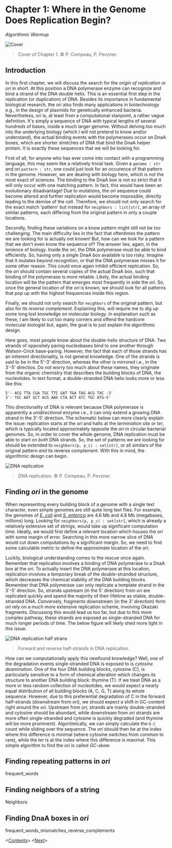 
# Chapter 1: Where in the Genome Does Replication Begin?

*Algorithmic Warmup*

![Cover](Assets/Figures/01_cover.jpg)
> Cover of Chapter 1. &copy; P. Compeau, P. Pevzner.

## Introduction

In this first chapter, we will discuss the search for the *origin of replication* or *ori* in short. At this position a DNA polymerase enzyme can recognize and bind a strand of the DNA double helix. This is an essential first step in the replication (or duplication) of DNA. Besides its importance in fundamental biological research, the ori also finds many applications in biotechnology e.g., in the design of plasmids for genetically enhanced bacteria. Nevertheless, *ori* is, at least from a computational stanpoint, a rather vague definition. It's simply a sequence of DNA with typical lengths of several hundreds of bases, inside a much larger genome. Without delving too much into the underlying biology (which I will not pretend to know and/or understand), the actual binding events with the polymerases occur on DnaA boxes, which are shorter stretches of DNA that bind the DnaA helper protein. It is exactly these sequences that we will be looking for.

First of all, for anyone who has ever come into contact with a programming language, this may seem like a relatively trivial task. Given a `genome : str` and ori `pattern : str`, one could just look for an occurence of that pattern in the genome. However, we are dealing with biology here, which is not the most exact of sciences. The binding to the DnaA box is not so strict that it will only occur with one matching pattern. In fact, this would have been an evolutionary disadvantage! Due to mutations, the *ori* sequence could become altered and further replication would become impossible, directly leading to the demise of the cell. Therefore, we should not only search for the exact match 'pattern' but instead for `neighbors : list[str]`, an array of similar patterns, each differing from the original pattern in only a couple locations.

Secondly, finding these variations on a know pattern might still not be too challenging. The main difficulty lies in the fact that oftentimes the pattern we are looking for is actually not known! But, how can we look for a pattern that we don't even know the sequence of? The answer lies, again, in the lenience of biology. Inside the *ori*, the DNA polymerase must be able to bind efficiently. So, having only a single DnaA box available is too risky. Imagine that it mutates beyond recognition, or that the DNA polymerase misses it for some other reason. This could once again inhibit efficient replication. So, the *ori* should contain several copies of the actual DnaA box, such that binding of the polymerase is more reliable. Likely, the actual binding location will be the pattern that emerges most frequently in side the *ori*. So, once the general location of the *ori* is known, we should look for all patterns that pop up with the highest frequencies inside this region. 

Finally, we should not only search for `neighbors` of the original pattern, but also for its *reverse complement*. Explaining this, will require me to dig up some long lost knowledge on molecular biology. In explanation such as these, I am likely to cut too many corners and offend the hardcore molecular biologist but, again, the goal is to just explain the algorithmic design.

Here goes, most people know about the double-helix structure of DNA. Two strands of oppositely paring nucleobases bind to one another through Watson-Crick base-paring. However, the fact that each of those strands has an inherent directionality, is not general knowledge. One of the strands is said to be in the 5'-3' direction, whereas the other is mirrored i.e., in the 3'-5' directios. Do not worry too much about these names, they originate from the organic chemistry that describes the building blocks of DNA, the nucleotides. In text format, a double-stranded DNA helix looks more or less like this:


    5'- ACG TTA CGA TGC TTC GAT TGA TAG ACG TAC -3'
    3'- TGC AAT GCT ACG AAG CTA ACT ATC TGC ATG-5'

This directionality of DNA is relevant because DNA polymerase is apparently a *unidirectional* enzyme i.e., it can only extend a growing DNA strand in the 3'-5' direction. The schematic below can more clearly explain the issue: replication starts at the *ori* and halts at the *termination site* or *ter*, which is typically located approximately opposite the *ori* in circular bacterial genomes. So, in order to cover the whole genome, DNA replication must be able to start on *both* DNA strands. So, the set of patterns we are looking for should be extended to `neighbors(p, p_c) : set[str]`, or all similars of the original pattern *and* its reverse complement. With this in mind, the algorithmic design can begin.

![DNA replication](Assets/Figures/01_replication.png)
> DNA replication. &copy; P. Compeau, P. Pevzner.

## Finding *ori* in the genome

When representing every building block of a genome with a single text character, even simple genomes are still quite long text files. For example, the genomes of [*E. coli*](Assets/Text/01_ecoli.txt) and [*S. enterica*](Assets/Text/01_salmonella_enterica.txt) are 4.6 Mb and 4.8 Mb (megabases, millions) long. Looking for `neighbors(p, p_c) : set[str]`, which is already a relatively extensive set of strings, would take up significant computation time. Ideally, we would first define a relevant location which houses the *ori* with some margin of error. Searching in this more narrow slice of DNA would cut down computations by a significant margin. So, we need to find some calculable metric to define the approximate location of the *ori*.

Luckily, biological understanding comes to the rescue once again. Remember that replication involves a binding of DNA polymerase to a DnaA box at the *ori*. To actually insert the DNA polymerase at this location, replication involves a temporary break of the double-stranded structure, which decreases the chemical stability of the DNA building blocks. Remember that DNA polymerase can only replicate a template strand in the 3'-5' direction. So, strands upstream (in the 5' direction) from *ori* are replicated quickly and spend the majority of their lifetime as stable, double-stranded DNA. Conversely, fragments downstream (in the 3' direction) form *ori* rely on a much more extensive replication scheme, involving Okazaki fragments. Discussing this would lead us too far, but due to this more complex pathway, these strands are exposed as single-stranded DNA for much longer periods of time. The below figure will likely shed more light in this issue.

![DNA replication half strans](Assets/Figures/01_replication_2.png)
> Forward and reverse half-strands in DNA replication. 

How can we computationally apply this newfound knowledge? Well, one of the degradation events single-stranded DNA is exposed to is *cytosine deamination*. One of the four DNA building blocks, cytosine (C), is particularly sensitive to a form of chemical alteration which changes its structure to another DNA building block: thymine (T). If we treat DNA as a more or less random collection of nucleotides, we would expect a nearly equal distribution of all building blocks (A, C, G, T) along its whole sequence. However, due to this preferential degradation of C in the forward half-strands (downstream from *ori*), we should expect a shift in GC-content right around the *ori*. Upstream from *ori*, strands are mainly double-stranded and cytosine should be abundant, while downstream from *ori* strands are more often single-stranded and cytosine is quickly degraded (and thymine will be more prominent). Algoritmically, we can simply calculate the `G-C` count while sliding over the sequence. The *ori* should then be at the index where this difference is minimal (where cytosine switches from common to rare), while the *ter* is at the index where this difference is maximal. This simple algorithm to find the *ori* is called *GC-skew*.   

## Finding repeating patterns in *ori*

frequent_words

## Finding neighbors of a string

Neighbors

## Finding DnaA boxes in *ori*

frequent_words_mismatches_reverse_complements

<[Contents](00_toc.md)>	<[Next](02_random.md)>
